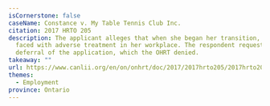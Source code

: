 ```yaml
---
isCornerstone: false
caseName: Constance v. My Table Tennis Club Inc.
citation: 2017 HRTO 205
description: The applicant alleges that when she began her transition, she was
  faced with adverse treatment in her workplace. The respondent requested a
  deferral of the application, which the OHRT denied.
takeaway: ""
url: https://www.canlii.org/en/on/onhrt/doc/2017/2017hrto205/2017hrto205.html?resultIndex=3
themes:
  - Employment
province: Ontario
---
```

